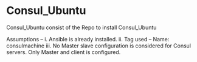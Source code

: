 # Consul_Ubuntu
Consul_Ubuntu consist of the Repo to install Consul_Ubuntu

Assumptions – 
i.	Ansible is already installed. 
ii.	Tag used – Name: consulmachine
iii.	No Master slave configuration is considered for Consul servers. Only Master and client is configured. 


